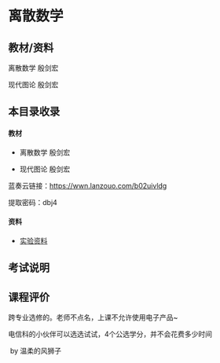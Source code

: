 # 离散数学

## 教材/资料

离散数学 殷剑宏

现代图论 殷剑宏

## 本目录收录

#### 教材

- 离散数学 殷剑宏

- 现代图论 殷剑宏

蓝奏云链接：https://wwn.lanzouo.com/b02uivldg

提取密码：dbj4

#### 资料

- [实验资料](大学学习/比赛/README.md)

## 考试说明



## 课程评价

跨专业选修的。老师不点名，上课不允许使用电子产品~ 

电信科的小伙伴可以选选试试，4个公选学分，并不会花费多少时间

​																																													by 温柔的风狮子

